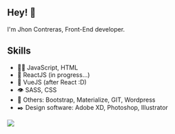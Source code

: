 

## Hey! 👋
I'm Jhon Contreras, Front-End developer.


## Skills
- 👨‍💻 JavaScript, HTML 
- 🚀 ReactJS (in progress...)
- 🚀 VueJS (after React :D)
- 👁️ SASS, CSS
- 🎯 Others: Bootstrap, Materialize, GIT, Wordpress
- ✒️ Design software: Adobe XD, Photoshop, Illustrator


<a href="https://www.linkedin.com/in/jhoncontrerassoto/">
  <img src="https://img.shields.io/badge/LinkedIn-0077B5?style=for-the-badge&logo=linkedin&logoColor=white" >
</a>


